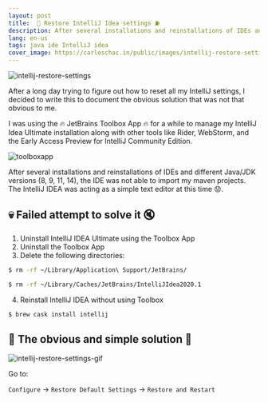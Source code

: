 ```yaml
---
layout: post
title:  🔌 Restore IntelliJ Idea settings ⛽
description: After several installations and reinstallations of IDEs and different Java/JDK versions (8, 9, 11, 14), the IDE was not able to import my maven projects. The IntelliJ IDEA was acting as a simple text editor at this time 😟.
lang: en-us
tags: java ide IntelliJ idea
cover_image: https://carloschac.in/public/images/intellij-restore-settings.png
---
```


![intellij-restore-settings](https://carloschac.in/public/images/intellij-restore-settings.png)

After a long day trying to figure out how to reset all my IntelliJ settings, I decided to write this to document the obvious solution that was not that obvious to me.

I was using the 🔥 JetBrains Toolbox App 🔥 for a while to manage my IntelliJ Idea Ultimate installation along with other tools like Rider, WebStorm, and the Early Access Preview for IntelliJ Community Edition.

![toolboxapp](https://carloschac.in/public/images/toolbox-app.png)

After several installations and reinstallations of IDEs and different Java/JDK versions (8, 9, 11, 14), the IDE was not able to import my maven projects. The IntelliJ IDEA was acting as a simple text editor at this time 😟.

<!-- more -->

## 💀 Failed attempt to solve it 🔇

1) Uninstall IntelliJ IDEA Ultimate using the Toolbox App
2) Uninstall the Toolbox App
3) Delete the following directories:

```bash
$ rm -rf ~/Library/Application\ Support/JetBrains/
```

```bash
$ rm -rf ~/Library/Caches/JetBrains/IntelliJIdea2020.1
```
4) Reinstall IntelliJ IDEA without using Toolbox
    
```bash
$ brew cask install intellij
```

## 💊 The obvious and simple solution 🍏

![intellij-restore-settings-gif](https://carloschac.in/public/images/intellij-restore-settings.gif)

Go to:

`Configure` -> `Restore Default Settings` -> `Restore and Restart`
